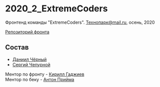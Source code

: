 # 2020_2_ExtremeCoders
Фронтенд команды "ExtremeCoders". Технопарк@mail.ru, осень, 2020

[Репозиторий фронта](https://github.com/frontend-park-mail-ru/2020_2_ExtremeCoders/)

## Состав

- [Даниил Чёрный](https://github.com/Dellvin)
- [Сергий Чепурной](https://github.com/sergii1)

Ментор по фронту - [Кирилл Гаджиев](https://github.com/kirBMSTU) \
Ментор по беку - [Антон Прийма](https://github.com/antonpriyma)
